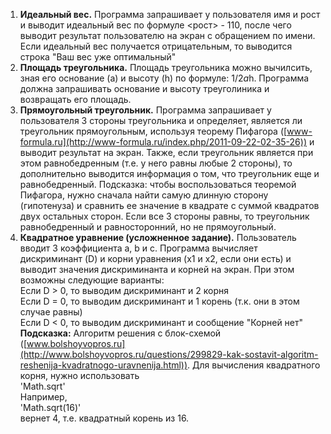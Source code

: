 1) **Идеальный вес.** Программа запрашивает у пользователя имя и рост и выводит идеальный вес по формуле <рост> - 110, после чего выводит результат пользователю на экран с обращением по имени. Если идеальный вес получается отрицательным, то выводится строка "Ваш вес уже оптимальный"  
2) **Площадь треугольника.** Площадь треугольника можно вычилсить, зная его основание (a) и высоту (h) по формуле: 1/2*a*h. Программа должна запрашивать основание и высоту треуголиника и возвращать его площадь.  
3) **Прямоугольный треугольник.** Программа запрашивает у пользователя 3 стороны треугольника и определяет, является ли треугольник прямоугольным, используя теорему Пифагора ([www-formula.ru](http://www-formula.ru/index.php/2011-09-22-02-35-26)) и выводит результат на экран. Также, если треугольник является при этом равнобедренным (т.е. у него равны любые 2 стороны), то дополнительно выводится информация о том, что треугольник еще и равнобедренный. Подсказка: чтобы воспользоваться теоремой Пифагора, нужно сначала найти самую длинную сторону (гипотенуза) и сравнить ее значение в квадрате с суммой квадратов двух остальных сторон. Если все 3 стороны равны, то треугольник равнобедренный и равносторонний, но не прямоугольный.  
4) **Квадратное уравнение (усложненное задание).** Пользователь вводит 3 коэффициента a, b и с. Программа вычисляет дискриминант (D) и корни уравнения (x1 и x2, если они есть) и выводит значения дискриминанта и корней на экран. При этом возможны следующие варианты:  
Если D > 0, то выводим дискриминант и 2 корня  
Если D = 0, то выводим дискриминант и 1 корень (т.к. они в этом случае равны)  
Если D < 0, то выводим дискриминант и сообщение "Корней нет"  
**Подсказка:** Алгоритм решения с блок-схемой ([www.bolshoyvopros.ru](http://www.bolshoyvopros.ru/questions/299829-kak-sostavit-algoritm-reshenija-kvadratnogo-uravnenija.html)). Для вычисления квадратного корня, нужно использовать  
'Math.sqrt'  
 Например,  
'Math.sqrt(16)'  
 вернет 4, т.е. квадратный корень из 16.